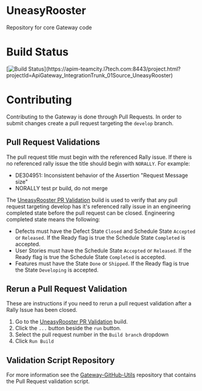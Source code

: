 # UneasyRooster
Repository for core Gateway code

# Build Status
[![Build Status](http://apim-teamcity.l7tech.com:8111/app/rest/builds/buildType:(id:ApiGateway_IntegrationTrunk_01Source_UneasyRooster_Default)/statusIcon)](https://apim-teamcity.l7tech.com:8443/project.html?projectId=ApiGateway_IntegrationTrunk_01Source_UneasyRooster)

# Contributing
Contributing to the Gateway is done through Pull Requests. In order to submit changes create a pull request targeting the `develop` branch.

## Pull Request Validations
The pull request title must begin with the referenced Rally issue. If there is no referenced rally issue the title should begin with `NORALLY`.
For example:
* DE304951: Inconsistent behavior of the Assertion "Request Message size"
* NORALLY test pr build, do not merge 

The [UneasyRooster PR Validation](https://apim-teamcity.l7tech.com:8443/viewType.html?buildTypeId=ApiGateway_Utilities_PullRequestValidation_UneasyRoosterPrValidation)
build is used to verify that any pull request targeting develop has it's referenced rally issue in an engineering completed state before the pull request can be closed. 
Engineering completed state means the following:
* Defects must have the Defect State `Closed` and Schedule State `Accepted` or `Released`. If the Ready flag is true the Schedule State `Completed` is accepted.
* User Stories must have the Schedule State `Accepted` or `Released`. If the Ready flag is true the Schedule State `Completed` is accepted.
* Features must have the State `Done` or `Shipped`. If the Ready flag is true the State `Developing` is accepted.

## Rerun a Pull Request Validation
These are instructions if you need to rerun a pull request validation after a Rally Issue has been closed.

1) Go to the [UneasyRooster PR Validation](https://apim-teamcity.l7tech.com:8443/viewType.html?buildTypeId=ApiGateway_Utilities_PullRequestValidation_UneasyRoosterPrValidation) build.
2) Click the `...` button beside the `run` button.
3) Select the pull request number in the `Build branch` dropdown
4) Click `Run Build`

## Validation Script Repository
For more information see the [Gateway-GitHub-Utils](https://github-isl-01.ca.com/APIM-Gateway/Gateway-GitHub-Utils) repository that contains the Pull Request validation script. 